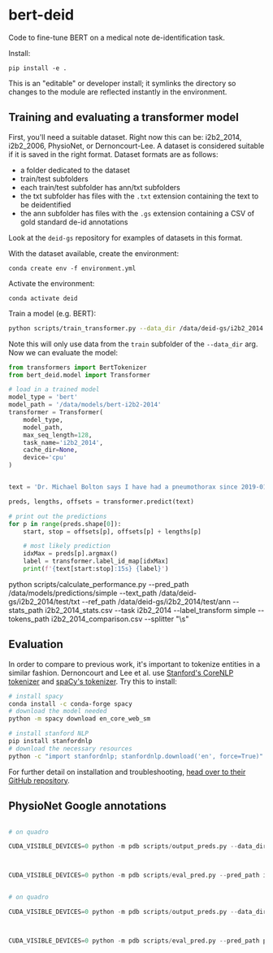# bert-deid

Code to fine-tune BERT on a medical note de-identification task.

Install:

```
pip install -e .
```

This is an "editable" or developer install; it symlinks the directory so changes to the module are reflected instantly in the environment.

## Training and evaluating a transformer model

First, you'll need a suitable dataset. Right now this can be: i2b2_2014, i2b2_2006, PhysioNet, or Dernoncourt-Lee.
A dataset is considered suitable if it is saved in the right format. Dataset formats are as follows:

* a folder dedicated to the dataset
* train/test subfolders
* each train/test subfolder has ann/txt subfolders
* the txt subfolder has files with the `.txt` extension containing the text to be deidentified
* the ann subfolder has files with the `.gs` extension containing a CSV of gold standard de-id annotations

Look at the `deid-gs` repository for examples of datasets in this format.

With the dataset available, create the environment:

`conda create env -f environment.yml`

Activate the environment:

`conda activate deid`

Train a model (e.g. BERT):

```sh
python scripts/train_transformer.py --data_dir /data/deid-gs/i2b2_2014 --data_type i2b2_2014 --model_type bert --model_name_or_path bert-base-uncased --do_lower_case --output_dir /data/models/bert-model-i2b2-2014 --do_train --overwrite_output_dir
```

Note this will only use data from the `train` subfolder of the `--data_dir` arg.
Now we can evaluate the model:

```python
from transformers import BertTokenizer
from bert_deid.model import Transformer

# load in a trained model
model_type = 'bert'
model_path = '/data/models/bert-i2b2-2014'
transformer = Transformer(
    model_type,
    model_path,
    max_seq_length=128,
    task_name='i2b2_2014',
    cache_dir=None,
    device='cpu'
)


text = 'Dr. Michael Bolton says I have had a pneumothorax since 2019-01-01.'

preds, lengths, offsets = transformer.predict(text)

# print out the predictions
for p in range(preds.shape[0]):
    start, stop = offsets[p], offsets[p] + lengths[p]

    # most likely prediction
    idxMax = preds[p].argmax()
    label = transformer.label_id_map[idxMax]
    print(f'{text[start:stop]:15s} {label}')
```


python scripts/calculate_performance.py --pred_path /data/models/predictions/simple --text_path /data/deid-gs/i2b2_2014/test/txt --ref_path /data/deid-gs/i2b2_2014/test/ann --stats_path i2b2_2014_stats.csv --task i2b2_2014 --label_transform simple --tokens_path i2b2_2014_comparison.csv --splitter "\\s"

## Evaluation

In order to compare to previous work, it's important to tokenize entities in a similar fashion.
Dernoncourt and Lee et al. use [Stanford's CoreNLP tokenizer](https://github.com/stanfordnlp/python-stanford-corenlp) and [spaCy's tokenizer](https://spacy.io/usage#installation).
Try this to install:

```sh
# install spacy
conda install -c conda-forge spacy
# download the model needed
python -m spacy download en_core_web_sm

# install stanford NLP
pip install stanfordnlp
# download the necessary resources
python -c "import stanfordnlp; stanfordnlp.download('en', force=True)"
```

For further detail on installation and troubleshooting, [head over to their GitHub repository](https://github.com/stanfordnlp/python-stanford-corenlp).



## PhysioNet Google annotations



```python

# on quadro

CUDA_VISIBLE_DEVICES=0 python -m pdb scripts/output_preds.py --data_dir /data/deid-gs/i2b2_2014/test --model_dir /data/models/bert-base-uncased-i2b2-2014 --model_type bert --task i2b2_2014 --output_folder i2b2_2014_test_output



CUDA_VISIBLE_DEVICES=0 python -m pdb scripts/eval_pred.py --pred_path i2b2_2014_test_output --text_path /data/deid-gs/i2b2_2014/test/txt --ref_path /data/deid-gs/i2b2_2014/test/ann

```



```python

# on quadro

CUDA_VISIBLE_DEVICES=0 python -m pdb scripts/output_preds.py --data_dir /data/deid-gs/physionet_google/data --model_dir /data/models/bert-base-uncased-i2b2-2014 --model_type bert --task i2b2_2014 --output_folder physionet_google_output



CUDA_VISIBLE_DEVICES=0 python -m pdb scripts/eval_pred.py --pred_path physionet_google_output --text_path /data/deid-gs/physionet_google/data/txt --ref_path /data/deid-gs/physionet_google/data/ann

```


